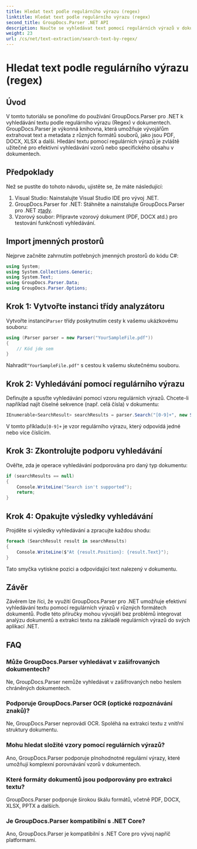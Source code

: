 ```yaml
---
title: Hledat text podle regulárního výrazu (regex)
linktitle: Hledat text podle regulárního výrazu (regex)
second_title: GroupDocs.Parser .NET API
description: Naučte se vyhledávat text pomocí regulárních výrazů v dokumentech pomocí GroupDocs.Parser for .NET. Extrahujte konkrétní obsah bez námahy.
weight: 23
url: /cs/net/text-extraction/search-text-by-regex/
---
```


# Hledat text podle regulárního výrazu (regex)

## Úvod
V tomto tutoriálu se ponoříme do používání GroupDocs.Parser pro .NET k vyhledávání textu podle regulárního výrazu (Regex) v dokumentech. GroupDocs.Parser je výkonná knihovna, která umožňuje vývojářům extrahovat text a metadata z různých formátů souborů, jako jsou PDF, DOCX, XLSX a další. Hledání textu pomocí regulárních výrazů je zvláště užitečné pro efektivní vyhledávání vzorů nebo specifického obsahu v dokumentech.
## Předpoklady
Než se pustíte do tohoto návodu, ujistěte se, že máte následující:
1. Visual Studio: Nainstalujte Visual Studio IDE pro vývoj .NET.
2.  GroupDocs.Parser for .NET: Stáhněte a nainstalujte GroupDocs.Parser pro .NET z[tady](https://releases.groupdocs.com/parser/net/).
3. Vzorový soubor: Připravte vzorový dokument (PDF, DOCX atd.) pro testování funkčnosti vyhledávání.

## Import jmenných prostorů
Nejprve začněte zahrnutím potřebných jmenných prostorů do kódu C#:
```csharp
using System;
using System.Collections.Generic;
using System.Text;
using GroupDocs.Parser.Data;
using GroupDocs.Parser.Options;
```
## Krok 1: Vytvořte instanci třídy analyzátoru
 Vytvořte instanci`Parser` třídy poskytnutím cesty k vašemu ukázkovému souboru:
```csharp
using (Parser parser = new Parser("YourSampleFile.pdf"))
{
    // Kód jde sem
}
```
 Nahradit`"YourSampleFile.pdf"` s cestou k vašemu skutečnému souboru.
## Krok 2: Vyhledávání pomocí regulárního výrazu
Definujte a spusťte vyhledávání pomocí vzoru regulárních výrazů. Chcete-li například najít číselné sekvence (např. celá čísla) v dokumentu:
```csharp
IEnumerable<SearchResult> searchResults = parser.Search("[0-9]+", new SearchOptions(true, false, true));
```
 V tomto příkladu`[0-9]+` je vzor regulárního výrazu, který odpovídá jedné nebo více číslicím.
## Krok 3: Zkontrolujte podporu vyhledávání
Ověřte, zda je operace vyhledávání podporována pro daný typ dokumentu:
```csharp
if (searchResults == null)
{
    Console.WriteLine("Search isn't supported");
    return;
}
```
## Krok 4: Opakujte výsledky vyhledávání
Projděte si výsledky vyhledávání a zpracujte každou shodu:
```csharp
foreach (SearchResult result in searchResults)
{
    Console.WriteLine($"At {result.Position}: {result.Text}");
}
```
Tato smyčka vytiskne pozici a odpovídající text nalezený v dokumentu.

## Závěr
Závěrem lze říci, že využití GroupDocs.Parser pro .NET umožňuje efektivní vyhledávání textu pomocí regulárních výrazů v různých formátech dokumentů. Podle této příručky mohou vývojáři bez problémů integrovat analýzu dokumentů a extrakci textu na základě regulárních výrazů do svých aplikací .NET.

## FAQ
### Může GroupDocs.Parser vyhledávat v zašifrovaných dokumentech?
Ne, GroupDocs.Parser nemůže vyhledávat v zašifrovaných nebo heslem chráněných dokumentech.
### Podporuje GroupDocs.Parser OCR (optické rozpoznávání znaků)?
Ne, GroupDocs.Parser neprovádí OCR. Spoléhá na extrakci textu z vnitřní struktury dokumentu.
### Mohu hledat složité vzory pomocí regulárních výrazů?
Ano, GroupDocs.Parser podporuje plnohodnotné regulární výrazy, které umožňují komplexní porovnávání vzorů v dokumentech.
### Které formáty dokumentů jsou podporovány pro extrakci textu?
GroupDocs.Parser podporuje širokou škálu formátů, včetně PDF, DOCX, XLSX, PPTX a dalších.
### Je GroupDocs.Parser kompatibilní s .NET Core?
Ano, GroupDocs.Parser je kompatibilní s .NET Core pro vývoj napříč platformami.